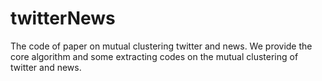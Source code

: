# twitterNews
The code of paper on mutual clustering twitter and news. 
We provide the core algorithm and some extracting codes on the mutual clustering of twitter and news.

